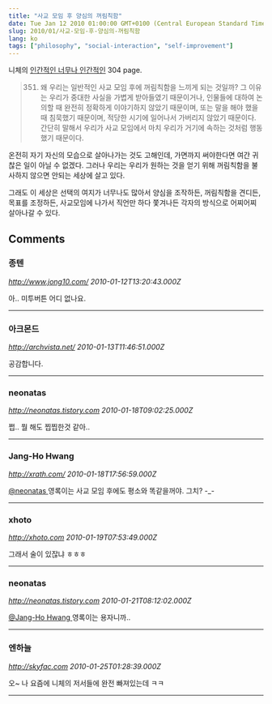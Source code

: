 ```yaml
---
title: "사교 모임 후 양심의 꺼림칙함"
date: Tue Jan 12 2010 01:00:00 GMT+0100 (Central European Standard Time)
slug: 2010/01/사교-모임-후-양심의-꺼림칙함
lang: ko
tags: ["philosophy", "social-interaction", "self-improvement"]
---
```


니체의 [인간적인 너무나 인간적인](http://www.yes24.com/24/goods/204017?scode=032&srank=2) 304 page.

> 351. 왜 우리는 일반적인 사교 모임 후에 꺼림칙함을 느끼게 되는 것일까? 그 이유는 우리가 중대한 사실을 가볍게 받아들였기 때문이거나, 인물들에 대하여 논의할 때 완전히 정확하게 이야기하지 않았기 때문이며, 또는 말을 해야 했을 때 침묵했기 때문이며, 적당한 시기에 일어나서 가버리지 않았기 때문이다. 간단히 말해서 우리가 사교 모임에서 마치 우리가 거기에 속하는 것처럼 행동했기 때문이다.

온전히 자기 자신의 모습으로 살아나가는 것도 고해인데, 가면까지 써야한다면 여간 귀찮은 일이 아닐 수 없겠다. 그러나 우리는 우리가 원하는 것을 얻기 위해 꺼림칙함을 불사하지 않으면 안되는 세상에 살고 있다.

그래도 이 세상은 선택의 여지가 너무나도 많아서 양심을 조작하든, 꺼림칙함을 견디든, 목표를 조정하든, 사교모임에 나가서 직언만 하다 쫓겨나든 각자의 방식으로 어찌어찌 살아나갈 수 있다.

## Comments

### 종텐
*http://www.jong10.com/*
*2010-01-12T13:20:43.000Z*

아.. 미투버튼 어디 없나요.

---

### 아크몬드
*http://archvista.net/*
*2010-01-13T11:46:51.000Z*

공감합니다.

---

### neonatas
*http://neonatas.tistory.com*
*2010-01-18T09:02:25.000Z*

쩝.. 뭘 해도 찝찝한것 같아..

---

### Jang-Ho Hwang
*http://xrath.com/*
*2010-01-18T17:56:59.000Z*

[@neonatas ](#comment-3747) 
영록이는 사교 모임 후에도 평소와 똑같을꺼야. 그치? -_-

---

### xhoto
*http://xhoto.com*
*2010-01-19T07:53:49.000Z*

그래서 술이 있잖냐 ㅎㅎㅎ

---

### neonatas
*http://neonatas.tistory.com*
*2010-01-21T08:12:02.000Z*

[@Jang-Ho Hwang  ](#comment-3748) 
영록이는 용자니까..

---

### 엔하늘
*http://skyfac.com*
*2010-01-25T01:28:39.000Z*

오~ 나 요즘에 니체의 저서들에 완전 빠져있는데 ㅋㅋ

---
